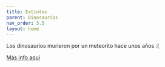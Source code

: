 ```yaml
---
title: Extintos
parent: Dinosaurios
nav_order: 3.5
layout: home
---
```

Los dinosaurios murieron por un meteorito hace unos años :(

[Más info aquí](https://www.nationalgeographic.es/historia/la-extincion-de-los-dinosaurios#:~:text=Al%20final%20del%20Cret%C3%A1cico%2C%20hace,los%20dinosaurios%20salvo%20las%20aves.)

